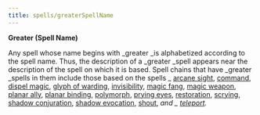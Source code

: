 ```yaml
---
title: spells/greaterSpellName
---
```

 **Greater (Spell Name)**

Any spell whose name begins with _greater _is alphabetized according to the spell name. Thus, the description of a _greater _spell appears near the description of the spell on which it is based. Spell chains that have _greater _spells in them include those based on the spells _ [arcane sight](arcaneSight.md#_arcane-sight), [command](command.md#_command), [dispel magic](dispelMagic.md#_dispel-magic), [glyph of warding](glyphOfWarding.md#_glyph-of-warding), [invisibility](invisibility.md#_invisibility), [magic fang](magicFang.md#_magic-fang), [magic weapon](magicWeapon.md#_magic-weapon), [planar ally](planarAlly.md#_planar-ally), [planar binding](planarBinding.md#_planar-binding), [polymorph](polymorph.md#_polymorph), [prying eyes](pryingEyes.md#_prying-eyes), [restoration](restoration.md#_restoration), [scrying](scrying.md#_scrying), [shadow conjuration](shadowConjuration.md#_shadow-conjuration), [shadow evocation](shadowEvocation.md#_shadow-evocation), [shout](shout.md#_shout), _and _ [teleport](teleport.md#_teleport)._

